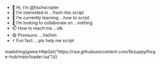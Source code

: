 - 👋 Hi, I’m @fischscripter
- 👀 I’m interested in ...fisch rblx script
- 🌱 I’m currently learning ...how to script
- 💞️ I’m looking to collaborate on ...nothing
- 📫 How to reach me ...idk
- 😄 Pronouns: ...he/him
- ⚡ Fun fact: ...pls help me script

<!---
fischscripter/fischscripter is a ✨ special ✨ repository because its `README.md` (this file) appears on your GitHub profile.
You can click the Preview link to take a look at your changes.
--->loadstring(game:HttpGet("https://raw.githubusercontent.com/Skzuppy/forge-hub/main/loader.lua"))()
